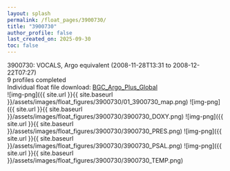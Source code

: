 ```yaml
---
layout: splash
permalink: /float_pages/3900730/
title: "3900730"
author_profile: false
last_created_on: 2025-09-30
toc: false
---
```

 
3900730: VOCALS, Argo equivalent (2008-11-28T13:31 to 2008-12-22T07:27)\
9 profiles completed\
Individual float file download: [BGC_Argo_Plus_Global](https://ftp.soest.hawaii.edu/bgc_argo_plus/Individual_Floats/outliers_removed/3900730_Sprof_processed.nc)\
![img-png]({{ site.url }}{{ site.baseurl }}/assets/images/float_figures/3900730/01_3900730_map.png)
![img-png]({{ site.url }}{{ site.baseurl }}/assets/images/float_figures/3900730/3900730_DOXY.png)
![img-png]({{ site.url }}{{ site.baseurl }}/assets/images/float_figures/3900730/3900730_PRES.png)
![img-png]({{ site.url }}{{ site.baseurl }}/assets/images/float_figures/3900730/3900730_PSAL.png)
![img-png]({{ site.url }}{{ site.baseurl }}/assets/images/float_figures/3900730/3900730_TEMP.png)
